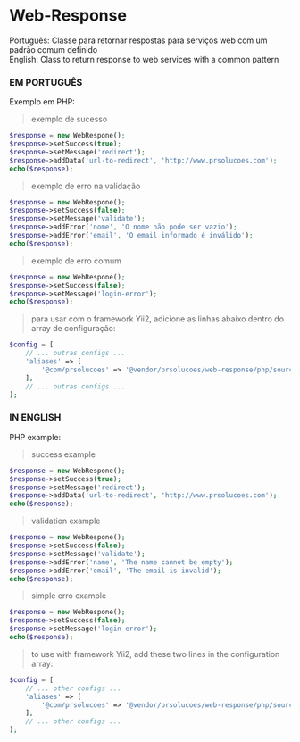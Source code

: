 Web-Response
============

Português: Classe para retornar respostas para serviços web com um padrão comum definido  
English: Class to return response to web services with a common pattern  
  
### EM PORTUGUÊS
  
Exemplo em PHP:  
  
> exemplo de sucesso  
  
```php
$response = new WebRespone();
$response->setSuccess(true); 
$response->setMessage('redirect');  
$response->addData('url-to-redirect', 'http://www.prsolucoes.com');
echo($response);
```
  
> exemplo de erro na validação  

```php
$response = new WebRespone();
$response->setSuccess(false);
$response->setMessage('validate');
$response->addError('nome', 'O nome não pode ser vazio');
$response->addError('email', 'O email informado é inválido');
echo($response);
```

> exemplo de erro comum  

```php
$response = new WebRespone();  
$response->setSuccess(false);
$response->setMessage('login-error');
echo($response);
```

> para usar com o framework Yii2, adicione as linhas abaixo dentro do array de configuração:

```php
$config = [
    // ... outras configs ...
    'aliases' => [
        '@com/prsolucoes' => '@vendor/prsolucoes/web-response/php/source',
    ],
    // ... outras configs ...
];    
```

### IN ENGLISH
  
PHP example:  
  
> success example  
  
```php
$response = new WebRespone();
$response->setSuccess(true); 
$response->setMessage('redirect');  
$response->addData('url-to-redirect', 'http://www.prsolucoes.com');
echo($response);
```
  
> validation example  

```php
$response = new WebRespone();
$response->setSuccess(false);
$response->setMessage('validate');
$response->addError('name', 'The name cannot be empty');
$response->addError('email', 'The email is invalid');
echo($response);
```

> simple erro example  

```php
$response = new WebRespone();  
$response->setSuccess(false);
$response->setMessage('login-error');
echo($response);
```

> to use with framework Yii2, add these two lines in the configuration array:

```php
$config = [
    // ... other configs ...
    'aliases' => [
        '@com/prsolucoes' => '@vendor/prsolucoes/web-response/php/source',
    ],
    // ... other configs ...
];    
```
